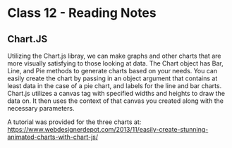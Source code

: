 # Class 12 - Reading Notes

## Chart.JS

Utilizing the Chart.js libray, we can make graphs and other charts that are more visually satisfying to those looking at data. The Chart object has Bar, Line, and Pie methods to generate charts based on your needs. You can easily create the chart by passing in an object argument that contains at least data in the case of a pie chart, and labels for the line and bar charts. Chart.js utilizes a canvas tag with specified widths and heights to draw the data on. It then uses the context of that canvas you created along with the necessary parameters.

A tutorial was provided for the three charts at: https://www.webdesignerdepot.com/2013/11/easily-create-stunning-animated-charts-with-chart-js/